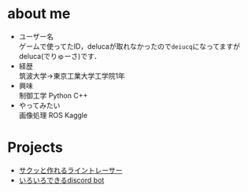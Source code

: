 # about me
- ユーザー名  
ゲームで使ってたID，delucaが取れなかったので`deiucq`になってますがdeluca(でりゅーさ)です．
- 経歴  
筑波大学→東京工業大学工学院1年
- 興味  
制御工学 Python C++ 
- やってみたい  
画像処理 ROS Kaggle 

# Projects
- [サクッと作れるライントレーサー](https://github.com/deIucq/linetracer)
- [いろいろできるdiscord bot](https://github.com/deIucq/Sensei-discord-bot)
<!---
deIucq/deIucq is a ✨ special ✨ repository because its `README.md` (this file) appears on your GitHub profile.
You can click the Preview link to take a look at your changes.
--->
